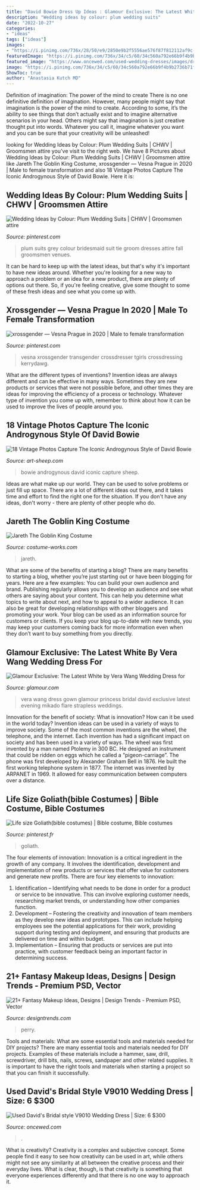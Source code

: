 ```yaml
---
title: "David Bowie Dress Up Ideas : Glamour Exclusive: The Latest White By Vera Wang Wedding Dress For"
description: "Wedding ideas by colour: plum wedding suits"
date: "2022-10-27"
categories:
- "ideas"
tags: ["ideas"]
images:
- "https://i.pinimg.com/736x/28/50/e9/2850e9b2f5556ae576f87f812112af9c--church-ideas-crochet-patterns.jpg"
featuredImage: "https://i.pinimg.com/736x/34/c5/60/34c560a792e66b9f4b9b2736b71fd1be.jpg"
featured_image: "https://www.oncewed.com/used-wedding-dresses/images/dresses/8131/268x444/Davids-Bridal-2010-26130.jpg"
image: "https://i.pinimg.com/736x/34/c5/60/34c560a792e66b9f4b9b2736b71fd1be.jpg"
ShowToc: true
author: "Anastasia Kutch MD"
---
```



Definition of imagination: The power of the mind to create
There is no one definitive definition of imagination. However, many people might say that imagination is the power of the mind to create. According to some, it’s the ability to see things that don’t actually exist and to imagine alternative scenarios in your head. Others might say that imagination is just creative thought put into words. Whatever you call it, imagine whatever you want and you can be sure that your creativity will be unleashed!

	

		
looking for Wedding Ideas by Colour: Plum Wedding Suits | CHWV | Groomsmen attire you've visit to the right web. We have 8 Pictures about Wedding Ideas by Colour: Plum Wedding Suits | CHWV | Groomsmen attire like Jareth The Goblin King Costume, xrossgender — Vesna Prague in 2020 | Male to female transformation and also 18 Vintage Photos Capture The Iconic Androgynous Style of David Bowie. Here it is:
		
    
## Wedding Ideas By Colour: Plum Wedding Suits | CHWV | Groomsmen Attire

<img loading=lazy src="https://i.pinimg.com/originals/09/d0/29/09d0299667808dd87e978e0d3d7275f9.jpg" onerror="this.onerror=null;this.src='https://tse4.mm.bing.net/th?id=OIP.XsVBzwp7AGV9ucPfdj2m8AHaLH&amp;pid=15.1';" alt="Wedding Ideas by Colour: Plum Wedding Suits | CHWV | Groomsmen attire">

_Source: pinterest.com_

>plum suits grey colour bridesmaid suit tie groom dresses attire fall groomsmen venues. 

	

It can be hard to keep up with the latest ideas, but that's why it's important to have new ideas around. Whether you're looking for a new way to approach a problem or an idea for a new product, there are plenty of options out there. So, if you're feeling creative, give some thought to some of these fresh ideas and see what you come up with.

    
## Xrossgender — Vesna Prague In 2020 | Male To Female Transformation

<img loading=lazy src="https://i.pinimg.com/736x/34/c5/60/34c560a792e66b9f4b9b2736b71fd1be.jpg" onerror="this.onerror=null;this.src='https://tse2.mm.bing.net/th?id=OIP.g8ODLYIy6njrjGJY2JUZ-gHaLF&amp;pid=15.1';" alt="xrossgender — Vesna Prague in 2020 | Male to female transformation">

_Source: pinterest.com_

>vesna xrossgender transgender crossdresser tgirls crossdressing kerrydawg. 

	

What are the different types of inventions?
Invention ideas are always different and can be effective in many ways. Sometimes they are new products or services that were not possible before, and other times they are ideas for improving the efficiency of a process or technology. Whatever type of invention you come up with, remember to think about how it can be used to improve the lives of people around you.

    
## 18 Vintage Photos Capture The Iconic Androgynous Style Of David Bowie

<img loading=lazy src="https://art-sheep.com/wp-content/uploads/2016/01/DavidBowieinthe1970s-80s281129.jpg" onerror="this.onerror=null;this.src='https://tse2.mm.bing.net/th?id=OIP.WNU4k4IaHDr8clG3lphqUwAAAA&amp;pid=15.1';" alt="18 Vintage Photos Capture The Iconic Androgynous Style of David Bowie">

_Source: art-sheep.com_

>bowie androgynous david iconic capture sheep. 

	

Ideas are what make up our world. They can be used to solve problems or just fill up space. There are a lot of different ideas out there, and it takes time and effort to find the right one for the situation. If you don't have any ideas, don't worry - there are plenty of other people who do.

    
## Jareth The Goblin King Costume

<img loading=lazy src="https://photos.costume-works.com/full/jareth_the_goblin_king5.jpg" onerror="this.onerror=null;this.src='https://tse4.mm.bing.net/th?id=OIP.UlmQHviE_62DK3oVAVNfYwHaLS&amp;pid=15.1';" alt="Jareth The Goblin King Costume">

_Source: costume-works.com_

>jareth. 

	

What are some of the benefits of starting a blog?
There are many benefits to starting a blog, whether you’re just starting out or have been blogging for years. Here are a few examples: 
You can build your own audience and brand. 
Publishing regularly allows you to develop an audience and see what others are saying about your content. This can help you determine what topics to write about next, and how to appeal to a wider audience. 
It can also be great for developing relationships with other bloggers and promoting your work. 
Your blog can be used as an information source for customers or clients. If you keep your blog up-to-date with new trends, you may keep your customers coming back for more information even when they don’t want to buy something from you directly.

    
## Glamour Exclusive: The Latest White By Vera Wang Wedding Dress For

<img loading=lazy src="http://media.glamour.com/photos/5695fe1993ef4b09520fa379/master/pass/weddings-2013-08-white-vera-wang-main.jpg" onerror="this.onerror=null;this.src='https://tse1.mm.bing.net/th?id=OIP.eYFI1ZajbB5lbaLgHYmB8QHaJ4&amp;pid=15.1';" alt="Glamour Exclusive: The Latest White by Vera Wang Wedding Dress for">

_Source: glamour.com_

>vera wang dress gown glamour princess bridal david exclusive latest evening mikado flare strapless weddings. 

	

Innovation for the benefit of society: What is innovation? How can it be used in the world today?
Invention ideas can be used in a variety of ways to improve society. Some of the most common inventions are the wheel, the telephone, and the internet. Each invention has had a significant impact on society and has been used in a variety of ways. The wheel was first invented by a man named Ptolemy in 300 BC. He designed an instrument that could be ridden on eggs which he called a “pigeon-carriage”. The phone was first developed by Alexander Graham Bell in 1876. He built the first working telephone system in 1877. The internet was invented by ARPANET in 1969. It allowed for easy communication between computers over a distance.

    
## Life Size Goliath(bible Costumes) | Bible Costume, Bible Costumes

<img loading=lazy src="https://i.pinimg.com/736x/28/50/e9/2850e9b2f5556ae576f87f812112af9c--church-ideas-crochet-patterns.jpg" onerror="this.onerror=null;this.src='https://tse4.mm.bing.net/th?id=OIP.u9Bk3n8I53Y4AbDzLqRwrgHaJ3&amp;pid=15.1';" alt="Life size Goliath(bible costumes) | Bible costume, Bible costumes">

_Source: pinterest.fr_

>goliath. 

	

The four elements of innovation:
Innovation is a critical ingredient in the growth of any company. It involves the identification, development and implementation of new products or services that offer value for customers and generate new profits.
There are four key elements to innovation:
1) Identification – Identifying what needs to be done in order for a product or service to be innovative. This can involve exploring customer needs, researching market trends, or understanding how other companies function.
2) Development – Fostering the creativity and innovation of team members as they develop new ideas and prototypes. This can include helping employees see the potential applications for their work, providing support during testing and deployment, and ensuring that products are delivered on time and within budget. 
3) Implementation – Ensuring that products or services are put into practice, with customer feedback being an important factor in determining success.

    
## 21+ Fantasy Makeup Ideas, Designs | Design Trends - Premium PSD, Vector

<img loading=lazy src="https://images.designtrends.com/wp-content/uploads/2016/06/07095819/fantasy-face-makeup-designs.jpg" onerror="this.onerror=null;this.src='https://tse1.mm.bing.net/th?id=OIP.vg5P87eELROjuGjr1k0AFAHaLH&amp;pid=15.1';" alt="21+ Fantasy Makeup Ideas, Designs | Design Trends - Premium PSD, Vector">

_Source: designtrends.com_

>perry. 

	

Tools and materials: What are some essential tools and materials needed for DIY projects?
There are many essential tools and materials needed for DIY projects. Examples of these materials include a hammer, saw, drill, screwdriver, drill bits, nails, screws, sandpaper and other related supplies. It is important to have the right tools and materials when starting a project so that you can finish it successfully.

    
## Used David&#039;s Bridal Style V9010 Wedding Dress | Size: 6 $300

<img loading=lazy src="https://www.oncewed.com/used-wedding-dresses/images/dresses/8131/268x444/Davids-Bridal-2010-26130.jpg" onerror="this.onerror=null;this.src='https://tse1.mm.bing.net/th?id=OIP.0Iw0UzkzvI2dtLdpExAfgwAAAA&amp;pid=15.1';" alt="Used David&#039;s Bridal style V9010 Wedding Dress | Size: 6 $300">

_Source: oncewed.com_

>. 

	

What is creativity?
Creativity is a complex and subjective concept. Some people find it easy to see how creativity can be used in art, while others might not see any similarity at all between the creative process and their everyday lives. What is clear, though, is that creativity is something that everyone experiences differently and that there is no one way to approach it.

